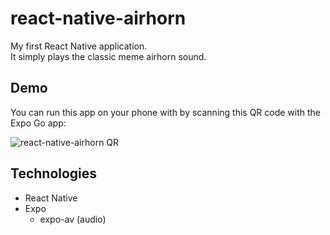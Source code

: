 # react-native-airhorn
My first React Native application.  
It simply plays the classic meme airhorn sound.  

## Demo
You can run this app on your phone with by scanning this QR code with the Expo Go app:  

![react-native-airhorn QR](https://github.com/jwnukoski/react-native-airhorn/blob/main/QR.png?raw=true "Expo QR Code")  

## Technologies
- React Native
- Expo
  - expo-av (audio)
